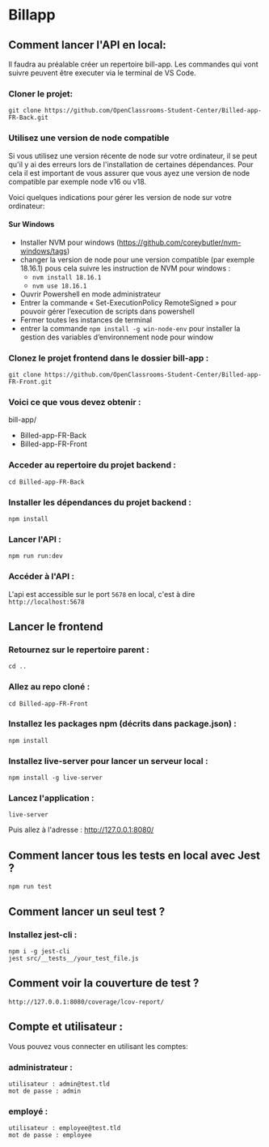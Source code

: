 # Billapp

## Comment lancer l'API en local:

Il faudra au préalable créer un repertoire bill-app. Les commandes qui vont suivre peuvent être executer via le terminal de VS Code.

### Cloner le projet:
```
git clone https://github.com/OpenClassrooms-Student-Center/Billed-app-FR-Back.git
```

### Utilisez une version de node compatible
Si vous utilisez une version récente de node sur votre ordinateur, il se peut qu'il y ai des erreurs lors de l'installation de certaines dépendances. Pour cela il est important de vous assurer que vous ayez une version de node compatible par exemple node v16 ou v18. 

Voici quelques indications pour gérer les version de node sur votre ordinateur: 

#### Sur Windows
- Installer NVM pour windows (https://github.com/coreybutler/nvm-windows/tags)
- changer la version de node pour une version compatible (par exemple 18.16.1) pous cela suivre les instruction de NVM pour windows : 
    - `nvm install 18.16.1`
    - `nvm use 18.16.1`
- Ouvrir Powershell en mode administrateur
- Entrer la commande «  Set-ExecutionPolicy RemoteSigned » pour pouvoir gérer l’execution de scripts dans powershell
- Fermer toutes les instances de terminal
- entrer la commande `npm install -g win-node-env` pour installer la gestion des variables d’environnement node pour window

### Clonez le projet frontend dans le dossier bill-app :
```
git clone https://github.com/OpenClassrooms-Student-Center/Billed-app-FR-Front.git
```

### Voici ce que vous devez obtenir :
bill-app/
   - Billed-app-FR-Back
   - Billed-app-FR-Front

### Acceder au repertoire du projet backend :
```
cd Billed-app-FR-Back
```

### Installer les dépendances du projet backend :
```
npm install
```

### Lancer l'API :
```
npm run run:dev
```

### Accéder à l'API :
L'api est accessible sur le port `5678` en local, c'est à dire `http://localhost:5678`

## Lancer le frontend

### Retournez sur le repertoire parent :
```
cd ..
```

### Allez au repo cloné :
```
cd Billed-app-FR-Front
```

### Installez les packages npm (décrits dans package.json) :
```
npm install
```

### Installez live-server pour lancer un serveur local :
```
npm install -g live-server
```

### Lancez l'application :
```
live-server
```
Puis allez à l'adresse : http://127.0.0.1:8080/

## Comment lancer tous les tests en local avec Jest ?
```
npm run test
```

## Comment lancer un seul test ?
### Installez jest-cli :
```
npm i -g jest-cli
jest src/__tests__/your_test_file.js
```

## Comment voir la couverture de test ?
```
http://127.0.0.1:8080/coverage/lcov-report/
```

## Compte et utilisateur :
Vous pouvez vous connecter en utilisant les comptes:
### administrateur : 
```
utilisateur : admin@test.tld 
mot de passe : admin
```
### employé :
```
utilisateur : employee@test.tld
mot de passe : employee
```
